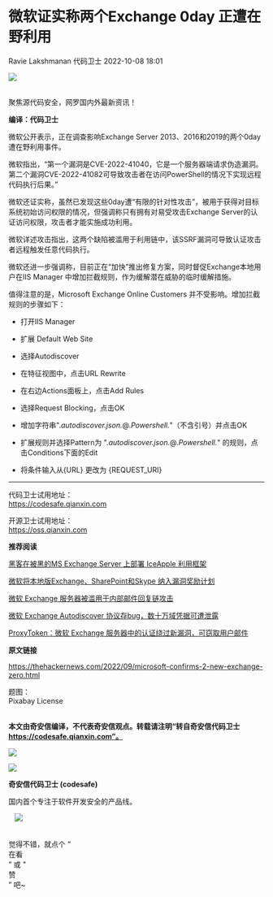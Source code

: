 #  微软证实称两个Exchange 0day 正遭在野利用   
Ravie Lakshmanan  代码卫士   2022-10-08 18:01  
  
![](https://mmbiz.qpic.cn/mmbiz_gif/Az5ZsrEic9ot90z9etZLlU7OTaPOdibteeibJMMmbwc29aJlDOmUicibIRoLdcuEQjtHQ2qjVtZBt0M5eVbYoQzlHiaw/640?wx_fmt=gif "")  
  
   
聚焦源代码安全，网罗国内外最新资讯！  
  
**编译：代码卫士**  
  
微软公开表示，正在调查影响Exchange Server 2013、2016和2019的两个0day遭在野利用事件。  
  
  
微软指出，“第一个漏洞是CVE-2022-41040，它是一个服务器端请求伪造漏洞。第二个漏洞CVE-2022-41082可导致攻击者在访问PowerShell的情况下实现远程代码执行后果。”  
  
微软还证实称，虽然已发现这些0day遭“有限的针对性攻击”，被用于获得对目标系统初始访问权限的情况，但强调称只有拥有对易受攻击Exchange Server的认证访问权限，攻击者才能实施成功利用。  
  
微软详述攻击指出，这两个缺陷被滥用于利用链中，该SSRF漏洞可导致认证攻击者远程触发任意代码执行。  
  
微软还进一步强调称，目前正在“加快”推出修复方案，同时督促Exchange本地用户在IIS Manager 中增加拦截规则，作为缓解潜在威胁的临时缓解措施。  
  
值得注意的是，Microsoft Exchange Online Customers 并不受影响。增加拦截规则的步骤如下：  
  
- 打开IIS Manager  
  
- 扩展 Default Web Site  
  
- 选择Autodiscover  
  
- 在特征视图中，点击URL Rewrite  
  
- 在右边Actions面板上，点击Add Rules  
  
- 选择Request Blocking，点击OK  
  
- 增加字符串".*autodiscover\.json.*\@.*Powershell.*"（不含引号）并点击OK  
  
- 扩展规则并选择Pattern为 ".*autodiscover\.json.*\@.*Powershell.*" 的规则，点击Conditions下面的Edit  
  
- 将条件输入从{URL} 更改为 {REQUEST_URI}  
  
  
  
  
****  
代码卫士试用地址：  
https://codesafe.qianxin.com  
  
开源卫士试用地址：  
https://oss.qianxin.com  
  
  
  
  
  
  
  
  
  
  
  
  
  
**推荐阅读**  
  
[黑客在被黑的MS Exchange Server 上部署 IceApple 利用框架](http://mp.weixin.qq.com/s?__biz=MzI2NTg4OTc5Nw==&mid=2247511792&idx=2&sn=9fc836e07a156357940dd2eb58198419&chksm=ea949f9adde3168ce5621cca35726a5e8edd36548400b016da2bcbd67093b7aba1cab58d6cc6&scene=21#wechat_redirect)  
  
  
[微软将本地版Exchange、SharePoint和Skype 纳入漏洞奖励计划](http://mp.weixin.qq.com/s?__biz=MzI2NTg4OTc5Nw==&mid=2247511275&idx=4&sn=efe2927c135f8cf5c5c2663330e1a4f3&chksm=ea949d81dde31497c5ade51ddb1de4709626af7f0d773fe10c928c1eb7a230fd5b290868d5ff&scene=21#wechat_redirect)  
  
  
[微软 Exchange 服务器被滥用于内部邮件回复链攻击](http://mp.weixin.qq.com/s?__biz=MzI2NTg4OTc5Nw==&mid=2247509371&idx=1&sn=7b2f20d019e3356cf298de0f2e20ebad&chksm=ea949411dde31d07f6e3b81997f5cee83ef78ea8825a971988034ad9e682a085d1627f603967&scene=21#wechat_redirect)  
  
  
[微软 Exchange Autodiscover 协议存bug，数十万域凭据可遭泄露](http://mp.weixin.qq.com/s?__biz=MzI2NTg4OTc5Nw==&mid=2247508034&idx=2&sn=d67ed074d76d721fa8a3a9fcabc0ba9e&chksm=ea949128dde3183e98cefda9510781207db9625f71b83890f1d8393fc60ed6f7a6147bd054ed&scene=21#wechat_redirect)  
  
  
[ProxyToken：微软 Exchange 服务器中的认证绕过新漏洞，可窃取用户邮件](http://mp.weixin.qq.com/s?__biz=MzI2NTg4OTc5Nw==&mid=2247507548&idx=1&sn=8bb0ef890eeea9a16bf623e46f1cc905&chksm=ea94ef36dde366207565bcd7bb7b772ef1ea6c1afda841a1bebf45d4a9544721381974569a9b&scene=21#wechat_redirect)  
  
  
  
  
**原文链接**  
  
  
https://thehackernews.com/2022/09/microsoft-confirms-2-new-exchange-zero.html  
  
  
题图：  
Pixabay License  
‍  
  
  
**本文由奇安信编译，不代表奇安信观点。转载请注明“转自奇安信代码卫士 https://codesafe.qianxin.com”。**  
  
  
  
  
![](https://mmbiz.qpic.cn/mmbiz_jpg/oBANLWYScMSf7nNLWrJL6dkJp7RB8Kl4zxU9ibnQjuvo4VoZ5ic9Q91K3WshWzqEybcroVEOQpgYfx1uYgwJhlFQ/640?wx_fmt=jpeg "")  
  
![](https://mmbiz.qpic.cn/mmbiz_jpg/oBANLWYScMSN5sfviaCuvYQccJZlrr64sRlvcbdWjDic9mPQ8mBBFDCKP6VibiaNE1kDVuoIOiaIVRoTjSsSftGC8gw/640?wx_fmt=jpeg "")  
  
**奇安信代码卫士 (codesafe)**  
  
国内首个专注于软件开发安全的产品线。  
  
   ![](https://mmbiz.qpic.cn/mmbiz_gif/oBANLWYScMQ5iciaeKS21icDIWSVd0M9zEhicFK0rbCJOrgpc09iaH6nvqvsIdckDfxH2K4tu9CvPJgSf7XhGHJwVyQ/640?wx_fmt=gif "")  
  
   
觉得不错，就点个 “  
在看  
” 或 "  
赞  
” 吧~  
